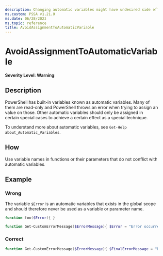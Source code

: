 ```yaml
---
description: Changing automatic variables might have undesired side effects
ms.custom: PSSA v1.21.0
ms.date: 06/28/2023
ms.topic: reference
title: AvoidAssignmentToAutomaticVariable
---
```

# AvoidAssignmentToAutomaticVariable

**Severity Level: Warning**

## Description

PowerShell has built-in variables known as automatic variables. Many of them are read-only and
PowerShell throws an error when trying to assign an value on those. Other automatic variables should
only be assigned in certain special cases to achieve a certain effect as a special technique.

To understand more about automatic variables, see `Get-Help about_Automatic_Variables`.

## How

Use variable names in functions or their parameters that do not conflict with automatic variables.

## Example

### Wrong

The variable `$Error` is an automatic variables that exists in the global scope and should therefore
never be used as a variable or parameter name.

```powershell
function foo($Error){ }
```

```powershell
function Get-CustomErrorMessage($ErrorMessage){ $Error = "Error occurred: $ErrorMessage" }
```

### Correct

```powershell
function Get-CustomErrorMessage($ErrorMessage){ $FinalErrorMessage = "Error occurred: $ErrorMessage" }
```
